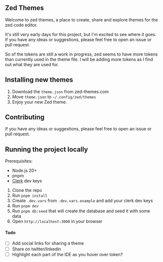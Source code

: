 ## Zed Themes

Welcome to zed themes, a place to create, share and explore themes for the zed code editor.

It's still very early days for this project, but I'm excited to see where it goes. If you have any ideas or suggestions, please feel free to open an issue or pull request.

So of the tokens are still a work in progress, zed seems to have more tokens than currently used in the theme file. I will be adding more tokens as I find out what they are used for.

## Installing new themes

1. Download the `theme.json` from zed-themes.com
2. Move `theme.json` to `~/.config/zed/themes`
3. Enjoy your new Zed theme.

## Contributing

If you have any ideas or suggestions, please feel free to open an issue or pull request.

## Running the project locally

Prerequisites:
- Node.js 20+
- pnpm
- [Clerk](https://github.com/clerkinc/clerk) dev keys

1. Clone the repo
2. Run `pnpm install`
3. Create `.dev.vars` from `.dev.vars.example` and add your clerk dev keys
4. Run `pnpm dev`
5. Run `pnpm db:seed` that will create the database and seed it with some data
6. Open `http://localhost:3000` in your browser

#### Todo

- [ ] Add social links for sharing a theme
- [ ] Share on twitter/linkedin
- [ ] Highlight each part of the IDE as you hover over token?
